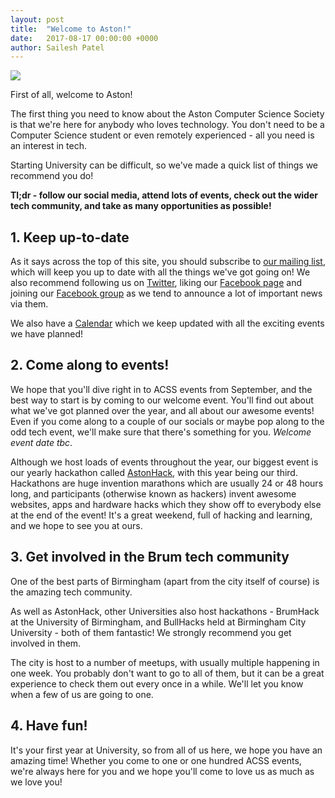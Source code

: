```yaml
---
layout: post
title:  "Welcome to Aston!"
date:   2017-08-17 00:00:00 +0000
author: Sailesh Patel
---
```


![](/img/acss-cutout.png)

First of all, welcome to Aston!

The first thing you need to know about the Aston Computer Science Society is that we're here for anybody who loves technology. You don't need to be a Computer Science student or even remotely experienced - all you need is an interest in tech.

Starting University can be difficult, so we've made a quick list of things we recommend you do!

**Tl;dr - follow our social media, attend lots of events, check out the wider tech community, and take as many opportunities as possible!**

## 1. Keep up-to-date

As it says across the top of this site, you should subscribe to [our mailing list][Mail], which will keep you up to date with all the things we've got going on! We also recommend following us on [Twitter][Twitter], liking our [Facebook page][Facebook] and joining our [Facebook group][Facebook Group] as we tend to announce a lot of important news via them.

We also have a [Calendar][Calendar] which we keep updated with all the exciting events we have planned!

## 2. Come along to events!

We hope that you'll dive right in to ACSS events from September, and the best way to start is by coming to our welcome event. You'll find out about what we've got planned over the year, and all about our awesome events! Even if you come along to a couple of our socials or maybe pop along to the odd tech event, we'll make sure that there's something for you. *Welcome event date tbc*.

Although we host loads of events throughout the year, our biggest event is our yearly hackathon called [AstonHack][AstonHack], with this year being our third. Hackathons are huge invention marathons which are usually 24 or 48 hours long, and participants (otherwise known as hackers) invent awesome websites, apps and hardware hacks which they show off to everybody else at the end of the event! It's a great weekend, full of hacking and learning, and we hope to see you at ours.

## 3. Get involved in the Brum tech community

One of the best parts of Birmingham (apart from the city itself of course) is the amazing tech community.

As well as AstonHack, other Universities also host hackathons - BrumHack at the University of Birmingham, and BullHacks held at Birmingham City University - both of them fantastic! We strongly recommend you get involved in them.

The city is host to a number of meetups, with usually multiple happening in one week. You probably don't want to go to all of them, but it can be a great experience to check them out every once in a while. We'll let you know when a few of us are going to one.

## 4. Have fun!

It's your first year at University, so from all of us here, we hope you have an amazing time! Whether you come to one or one hundred ACSS events, we're always here for you and we hope you'll come to love us as much as we love you!

[Mail]: http://twitter.us15.list-manage.com/subscribe?u=5c76c6487162a4644f24574b6&id=8948e9a3d3
[Twitter]: https://twitter.com/AstonCSS
[Facebook]: https://www.facebook.com/AstonCSS
[Facebook Group]: https://www.facebook.com/groups/AstonCSS
[Calendar]: https://astoncss.com/events
[AstonHack]: https://astoncss.com/
